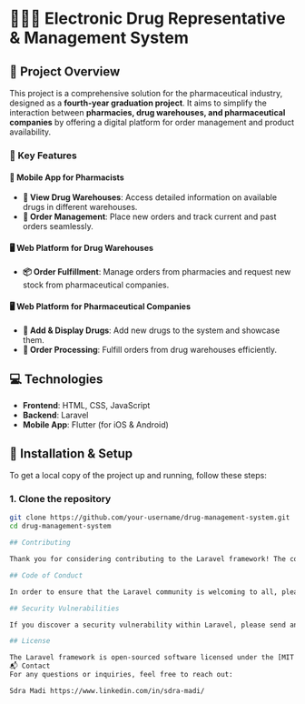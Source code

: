 # 🧑‍⚕️💊 Electronic Drug Representative & Management System

## 🎯 Project Overview
This project is a comprehensive solution for the pharmaceutical industry, designed as a **fourth-year graduation project**. It aims to simplify the interaction between **pharmacies, drug warehouses, and pharmaceutical companies** by offering a digital platform for order management and product availability.

### 🌟 Key Features

#### 📱 Mobile App for Pharmacists
- **🏬 View Drug Warehouses**: Access detailed information on available drugs in different warehouses.
- **🛒 Order Management**: Place new orders and track current and past orders seamlessly.
  
#### 🖥️ Web Platform for Drug Warehouses
- **📦 Order Fulfillment**: Manage orders from pharmacies and request new stock from pharmaceutical companies.
  
#### 🖥️ Web Platform for Pharmaceutical Companies
- **💊 Add & Display Drugs**: Add new drugs to the system and showcase them.
- **🚚 Order Processing**: Fulfill orders from drug warehouses efficiently.

## 💻 Technologies
- **Frontend**: HTML, CSS, JavaScript
- **Backend**: Laravel
- **Mobile App**: Flutter (for iOS & Android)

## 🚀 Installation & Setup

To get a local copy of the project up and running, follow these steps:

### 1. **Clone the repository**
```bash
git clone https://github.com/your-username/drug-management-system.git
cd drug-management-system

## Contributing

Thank you for considering contributing to the Laravel framework! The contribution guide can be found in the [Laravel documentation](https://laravel.com/docs/contributions).

## Code of Conduct

In order to ensure that the Laravel community is welcoming to all, please review and abide by the [Code of Conduct](https://laravel.com/docs/contributions#code-of-conduct).

## Security Vulnerabilities

If you discover a security vulnerability within Laravel, please send an e-mail to Taylor Otwell via [taylor@laravel.com](mailto:taylor@laravel.com). All security vulnerabilities will be promptly addressed.

## License

The Laravel framework is open-sourced software licensed under the [MIT license](https://opensource.org/licenses/MIT).
📬 Contact
For any questions or inquiries, feel free to reach out:

Sdra Madi https://www.linkedin.com/in/sdra-madi/
